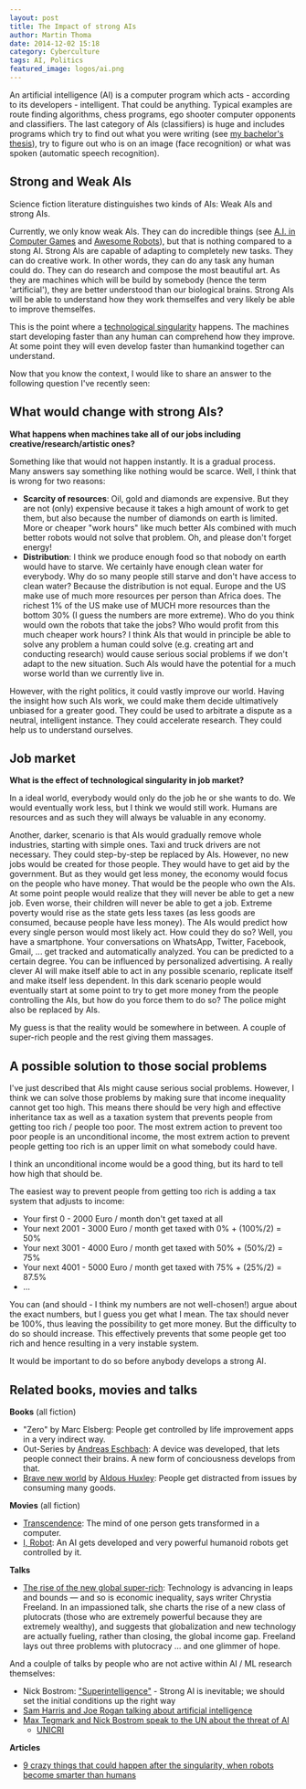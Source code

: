 ```yaml
---
layout: post
title: The Impact of strong AIs
author: Martin Thoma
date: 2014-12-02 15:18
category: Cyberculture
tags: AI, Politics
featured_image: logos/ai.png
---
```


An artificial intelligence (AI) is a computer program which acts - according
to its developers - intelligent. That could be anything. Typical examples
are route finding algorithms, chess programs, ego shooter computer opponents
and classifiers. The last category of AIs (classifiers) is huge and includes
programs which try to find out what you were writing (see
[my bachelor's thesis](//martin-thoma.com/write-math/)), try to
figure out who is on an image (face recognition) or what was spoken (automatic
speech recognition).

## Strong and Weak AIs
Science fiction literature distinguishes two kinds of AIs: Weak AIs and strong
AIs.

Currently, we only know weak AIs. They can do incredible things (see
[A.I. in Computer Games](//martin-thoma.com/ai-in-computer-games/) and
[Awesome Robots](//martin-thoma.com/awesome-robots/)), but that is nothing
compared to a stong AI. Strong AIs are capable of adapting to completely new
tasks. They can do creative work. In other words, they can do any task any
human could do. They can do research and compose the most beautiful art. As
they are machines which will be build by somebody (hence the term 'artificial'),
they are better understood than our biological brains. Strong AIs will be able
to understand how they work themselfes and very likely be able to improve themselfes.

This is the point where a [technological singularity](https://en.wikipedia.org/wiki/Technological_singularity)
happens. The machines start developing faster than any human can comprehend
how they improve. At some point they will even develop faster than humankind
together can understand.

Now that you know the context, I would like to share an answer to the following
question I've recently seen:

## What would change with strong AIs?
**What happens when machines take all of our jobs including creative/research/artistic ones?**

Something like that would not happen instantly. It is a gradual process. Many
answers say something like nothing would be scarce. Well, I think that is wrong
for two reasons:

* **Scarcity of resources**: Oil, gold and diamonds are expensive. But they are
  not (only) expensive because it takes a high amount of work to get them, but
  also because the number of diamonds on earth is limited. More or cheaper
  "work hours" like much better AIs combined with much better robots would not
  solve that problem. Oh, and please don't forget energy!
* **Distribution**: I think we produce enough food so that nobody on earth
  would have to starve. We certainly have enough clean water for everybody. Why
  do so many people still starve and don't have access to clean water? Because
  the distribution is not equal. Europe and the US make use of much more
  resources per person than Africa does. The richest 1% of the US make use of
  MUCH more resources than the bottom 30% (I guess the numbers are more
  extreme). Who do you think would own the robots that take the jobs? Who would
  profit from this much cheaper work hours? I think AIs that would in principle
  be able to solve any problem a human could solve (e.g. creating art and
  conducting research) would cause serious social problems if we don't adapt to
  the new situation. Such AIs would have the potential for a much worse world
  than we currently live in.

However, with the right politics, it could vastly improve our world. Having the
insight how such AIs work, we could make them decide ultimatively unbiased for
a greater good. They could be used to arbitrate a dispute as a neutral,
intelligent instance. They could accelerate research. They could help us to
understand ourselves.

## Job market
**What is the effect of technological singularity in job market?**

In a ideal world, everybody would only do the job he or she wants to do. We
would eventually work less, but I think we would still work. Humans are
resources and as such they will always be valuable in any economy.

Another, darker, scenario is that AIs would gradually remove whole industries,
starting with simple ones. Taxi and truck drivers are not necessary. They could
step-by-step be replaced by AIs. However, no new jobs would be created for
those people. They would have to get aid by the government. But as they would
get less money, the economy would focus on the people who have money. That
would be the people who own the AIs. At some point people would realize that
they will never be able to get a new job. Even worse, their children will never
be able to get a job. Extreme poverty would rise as the state gets less taxes
(as less goods are consumed, because people have less money). The AIs would
predict how every single person would most likely act. How could they do so?
Well, you have a smartphone. Your conversations on WhatsApp, Twitter, Facebook,
Gmail, ... get tracked and automatically analyzed. You can be predicted to a
certain degree. You can be influenced by personalized advertising. A really
clever AI will make itself able to act in any possible scenario, replicate
itself and make itself less dependent. In this dark scenario people would
eventually start at some point to try to get more money from the people
controlling the AIs, but how do you force them to do so? The police might also
be replaced by AIs.

My guess is that the reality would be somewhere in between. A couple of
super-rich people and the rest giving them massages.


## A possible solution to those social problems

I've just described that AIs might cause serious social problems. However,
I think we can solve those problems by making sure that income inequality
cannot get too high. This means there should be very high and effective
inheritance tax as well as a taxation system that prevents people from
getting too rich / people too poor. The most extrem action to prevent too
poor people is an unconditional income, the most extrem action to prevent
people getting too rich is an upper limit on what somebody could have.

I think an unconditional income would be a good thing, but its hard to tell
how high that should be.

The easiest way to prevent people from getting too rich is adding a tax system
that adjusts to income:

* Your first 0 - 2000 Euro / month don't get taxed at all
* Your next 2001 - 3000 Euro / month get taxed with 0% + (100%/2) = 50%
* Your next 3001 - 4000 Euro / month get taxed with 50% + (50%/2) = 75%
* Your next 4001 - 5000 Euro / month get taxed with 75% + (25%/2) = 87.5%
* ...

You can (and should - I think my numbers are not well-chosen!) argue about the
exact numbers, but I guess you get what I mean. The tax should never be 100%,
thus leaving the possibility to get more money. But the difficulty to do so
should increase. This effectively prevents that some people get too rich and hence
resulting in a very instable system.

It would be important to do so before anybody develops a strong AI.


## Related books, movies and talks

**Books** (all fiction)

* "Zero" by Marc Elsberg: People get controlled by life improvement apps in
  a very indirect way.
* Out-Series by [Andreas Eschbach](https://en.wikipedia.org/wiki/Andreas_Eschbach):
  A device was developed, that lets people connect their brains. A new form of
  conciousness develops from that.
* [Brave new world](https://en.wikipedia.org/wiki/Brave_New_World) by [Aldous Huxley](https://en.wikipedia.org/wiki/Aldous_Huxley): People get distracted from issues by consuming many goods.

**Movies** (all fiction)

* [Transcendence](https://en.wikipedia.org/wiki/Transcendence_(2014_film)):
  The mind of one person gets transformed in a computer.
* [I, Robot](https://en.wikipedia.org/wiki/I,_Robot): An AI gets developed and
  very powerful humanoid robots get controlled by it.

**Talks**

* [The rise of the new global super-rich](http://www.ted.com/talks/chrystia_freeland_the_rise_of_the_new_global_super_rich):
  Technology is advancing in leaps and bounds — and so is economic inequality,
  says writer Chrystia Freeland. In an impassioned talk, she charts the rise of
  a new class of plutocrats (those who are extremely powerful because they are
  extremely wealthy), and suggests that globalization and new technology are
  actually fueling, rather than closing, the global income gap. Freeland lays
  out three problems with plutocracy … and one glimmer of hope.

And a coulple of talks by people who are not active within AI / ML research
themselves:

* Nick Bostrom: ["Superintelligence"](https://www.youtube.com/watch?v=pywF6ZzsghI) - Strong AI is inevitable; we should set the initial conditions up the right way
* [Sam Harris and Joe Rogan talking about artificial intelligence](https://www.youtube.com/watch?v=JybXEp7k7XU)
* [Max Tegmark and Nick Bostrom speak to the UN about the threat of AI](https://www.youtube.com/watch?v=W9N_Fsbngh8)
  * [UNICRI](https://en.wikipedia.org/wiki/United_Nations_Interregional_Crime_and_Justice_Research_Institute)

**Articles**

* [9 crazy things that could happen after the singularity, when robots become smarter than humans](http://uk.businessinsider.com/predictions-for-after-singularity-2015-11?IR=T)
